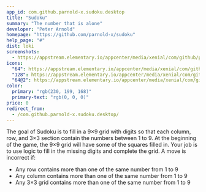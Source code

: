 ```yaml
---
app_id: com.github.parnold-x.sudoku.desktop
title: "Sudoku"
summary: "The number that is alone"
developer: "Peter Arnold"
homepage: "https://github.com/parnold-x/sudoku"
help_page: "#"
dist: loki
screenshots:
  - https://appstream.elementary.io/appcenter/media/xenial/com/github/parnold-x.sudoku.desktop/081D0B3A42444413680ACDD32322CA7A/screenshots/image-1_orig.png
icons:
  "64": https://appstream.elementary.io/appcenter/media/xenial/com/github/parnold-x.sudoku.desktop/081D0B3A42444413680ACDD32322CA7A/icons/64x64/com.github.parnold-x.sudoku_com.github.parnold-x.sudoku.png
  "128": https://appstream.elementary.io/appcenter/media/xenial/com/github/parnold-x.sudoku.desktop/081D0B3A42444413680ACDD32322CA7A/icons/128x128/com.github.parnold-x.sudoku_com.github.parnold-x.sudoku.png
  "64@2": https://appstream.elementary.io/appcenter/media/xenial/com/github/parnold-x.sudoku.desktop/081D0B3A42444413680ACDD32322CA7A/icons/64x64@2/com.github.parnold-x.sudoku_com.github.parnold-x.sudoku.png
color:
  primary: "rgb(230, 199, 168)"
  primary-text: "rgb(0, 0, 0)"
price: 0
redirect_from:
  - /com.github.parnold-x.sudoku.desktop/
---
```


<p>The goal of Sudoku is to fill in a 9×9 grid with digits so that each column, row, and 3×3 section contain the numbers between 1 to 9. At the beginning of the game, the 9×9 grid will have some of the squares filled in. Your job is to use logic to fill in the missing digits and complete the grid. A move is incorrect if:</p>
<ul>
  <li>Any row contains more than one of the same number from 1 to 9</li>
  <li>Any column contains more than one of the same number from 1 to 9</li>
  <li>Any 3×3 grid contains more than one of the same number from 1 to 9</li>
</ul>